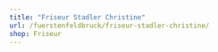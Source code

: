 ```yaml
---
title: "Friseur Stadler Christine"
url: /fuerstenfeldbruck/friseur-stadler-christine/
shop: Friseur
---
```

